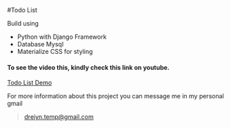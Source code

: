 #Todo List

Build using
* Python with Django Framework
* Database Mysql
* Materialize CSS for styling

#### To see the video this, kindly check this link on youtube.
[Todo List Demo](https://www.youtube.com/watch?v=2jP5PnDPrOY)

For more information about this project you can message me in my personal gmail
> dreiyn.temp@gmail.com